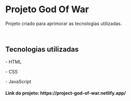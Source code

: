 <h1>Projeto God Of War</h1>
<p>Projeto criado para aprimorar as tecnologias utilizadas.</p>
<br>
<h2>Tecnologias utilizadas</h2>
<p>- HTML</p>
<p>- CSS</p>
<p>- JavaScript</p>
<h4>Link do projeto: https://project-god-of-war.netlify.app/</h4>
